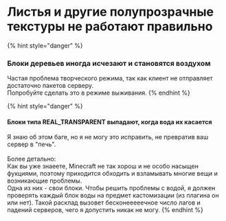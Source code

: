 # Листья и другие полупрозрачные текстуры не работают правильно

{% hint style="danger" %}
### Блоки деревьев иногда исчезают и становятся воздухом

Частая проблема творческого режима, так как клиент не отправляет достаточно пакетов серверу.\
Попробуйте сделать это в режиме выживания.
{% endhint %}

{% hint style="danger" %}
#### Блоки типа REAL\_TRANSPARENT выпадают, когда вода их касается

Я знаю об этом баге, но я не могу это исправить, не превратив ваш сервер в "печь".\
\
Более детально:\
Как вы уже знаеете, Minecraft не так хорош и не особо насыщен фукциями, поэтому приходится обходить и взламывать многие вещи и возникающие проблемы.\
Одна из них - свои блоки. Чтобы решить проблемы с водой, я должен проверять каждый блок воды на предмет кастомизации (из плагина он или нет). Такой расклад вызовет бесконееееечное число лагов и падений серверов, чего я допустить никак не могу.
{% endhint %}
